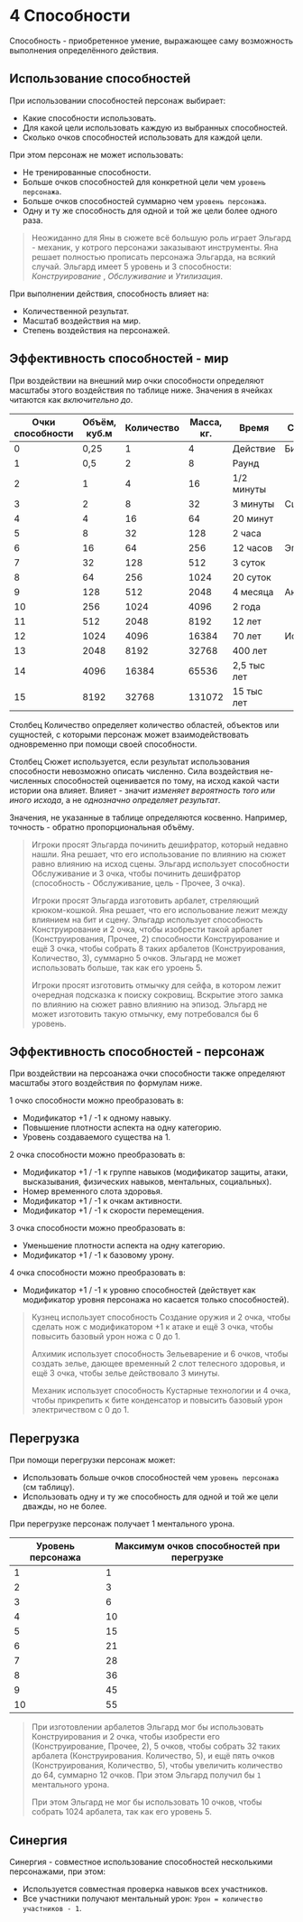 # 4 Способности

Способность - приобретенное умение, выражающее саму возможность выполнения определённого действия.

## Использование способностей

При использовании способностей персонаж выбирает:
- Какие способности использовать.
- Для какой цели использовать каждую из выбранных способностей.
- Сколько очков способностей использовать для каждой цели.

При этом персонаж не может использовать:
- Не тренированные способности.
- Больше очков способностей для конкретной цели чем `уровень персонажа`.
- Больше очков способностей суммарно чем `уровень персонажа`.
- Одну и ту же способность для одной и той же цели более одного раза.

>Неожиданно для Яны в сюжете всё большую роль играет Эльгард - механик, у котрого персонажи заказывают инструменты.
>Яна решает полностью прописать персонажа Эльгарда, на всякий случай.
>Эльгард имеет 5 уровень и 3 способности: _Конструирование_ , _Обслуживание_ и _Утилизация_.

При выполнении действия, способность влияет на:
- Количественной результат.
- Масштаб воздействия на мир.
- Степень воздействия на персонажей.

## Эффективность способностей - мир

При воздействии на внешний мир очки способности определяют масштабы этого воздействия по таблице ниже. 
Значения в ячейках читаются как _включительно до_.

Очки способности | Объём, куб.м | Количество | Масса, кг. | Время | Сюжет
---|---|---|---|---|---
0 | 0,25 | 1 | 4 | Действие | Бит
1 | 0,5 | 2 | 8 | Раунд | 
2 | 1 | 4 | 16 | 1/2 минуты | 
3 | 2 | 8 | 32 | 3 минуты | Сцена
4 | 4 | 16 | 64 | 20 минут | 
5 | 8 | 32 | 128 | 2 часа | 
6 | 16 | 64 | 256 | 12 часов | Эпизод
7 | 32 | 128 | 512 | 3 суток | 
8 | 64 | 256 | 1024 | 20 суток | 
9 | 128 | 512 | 2048 | 4 месяца | Акт
10 | 256 | 1024 | 4096 | 2 года | 
11 | 512 | 2048 | 8192 | 12 лет | 
12 | 1024 | 4096 | 16384 | 70 лет | История
13 | 2048 | 8192 | 32768 | 400 лет | 
14 | 4096 | 16384 | 65536 | 2,5 тыс лет | 
15 | 8192 | 32768 | 131072 | 15 тыс лет | 

Столбец Количество определяет количество областей, объектов или сущностей,
с которыми персонаж может взаимодействовать одновременно при помощи своей способности.

Столбец Сюжет используется, если результат использования способности невозможно описать численно.
Сила воздействия не-численных способностей оценивается по тому, на исход какой части истории она влияет.
Влияет - значит _изменяет вероятность того или иного исхода_, а не _однозначно определяет результат_.

Значения, не указанные в таблице определяются косвенно. Например, точность - обратно пропорциональная объёму.

>Игроки просят Эльгарда починить дешифратор, который недавно нашли.
>Яна решает, что его использование по влиянию на сюжет равно влиянию на исход сцены.
>Эльгард использует способности Обслуживание и 3 очка, чтобы починить дешифратор
>(способность - Обслуживание, цель - Прочее, 3 очка).
>
>Игроки просят Эльгарда изготовить арбалет, стреляющий крюком-кошкой.
>Яна решает, что его испольование лежит между влиянием на бит и сцену.
>Эльгадр использует способность Конструирование и 2 очка, чтобы изобрести такой арбалет (Конструирования, Прочее, 2)
>способности Конструирование и ещё 3 очка, чтобы собрать 8 таких арбалетов (Конструирования, Количество, 3), суммарно 5 очков. 
>Эльгард не может использовать больше, так как его уроень 5.
>
>Игроки просят изготовить отмычку для сейфа, в котором лежит очередная подсказка к поиску сокровищ.
>Вскрытие этого замка по влиянию на сюжет равно влиянию на эпизод.
>Эльгард не может изготовить такую отмычку, ему потребовался бы 6 уровень.

## Эффективность способностей - персонаж

При воздействии на персоанажа очки способности также определяют масштабы этого воздействия по формулам ниже. 

1 очко способности можно преобразовать в:
- Модификатор +1 / -1 к одному навыку.
- Повышение плотности аспекта на одну категорию.
- Уровень создаваемого существа на 1.

2 очка способности можно преобразовать в:
- Модификатор +1 / -1 к группе навыков (модификатор защиты, атаки, высказывания, физических навыков, ментальных, социальных).
- Номер временного слота здоровья.
- Модификатор +1 / -1 к очкам активности.
- Модификатор +1 / -1 к скорости перемещения.

3 очка способности можно преобразовать в:
- Уменьшение плотности аспекта на одну категорию.
- Модификатор +1 / -1 к базовому урону.

4 очка способности можно преобразовать в:
- Модификатор +1 / -1 к уровню способностей (действует как модификатор уровня персонажа но касается только способностей).

>Кузнец использует способность Создание оружия и 2 очка, чтобы сделать нож с модификатором +1 к атаке
>и ещё 3 очка, чтобы повысить базовый урон ножа с 0 до 1.
>
>Алхимик использует способность Зельеварение и 6 очков, чтобы создать зелье, дающее временный 2 слот телесного здоровья,
>и ещё 3 очка, чтобы зелье действовало 3 минуты.
>
>Механик использует способность Кустарные технологии и 4 очка, чтобы прикрепить к бите конденсатор
>и повысить базовый урон электричеством с 0 до 1.

## Перегрузка

При помощи перегрузки персонаж может:
- Использовать больше очков способностей чем `уровень персонажа` (см таблицу).
- Использовать одну и ту же способность для одной и той же цели дважды, но не более.

При перегрузке персонаж получает 1 ментального урона.

Уровень персонажа | Максимум очков способностей при перегрузке
---|---
1 | 1
2 | 3
3 | 6
4 | 10
5 | 15
6 | 21
7 | 28
8 | 36
9 | 45
10 | 55

>При изготовлении арбалетов Эльгард мог бы использовать 
>Конструирования и 2 очка, чтобы изобрести его (Конструирование, Прочее, 2),
>5 очков, чтобы собрать 32 таких арбалета (Конструирования. Количество, 5),
>и ещё пять очков (Конструирования, Количество, 5), чтобы увеличить количество до 64, 
>суммарно 12 очков. При этом Эльгард получил бы `1` ментального урона.
>
>При этом Эльгард не мог бы использовать 10 очков, чтобы собрать 1024 арбалета, так как его уровень 5.

## Синергия

Синергия - совместное использование способностей несколькими персонажами, при этом:
- Используется совместная проверка навыков всех участников.
- Все участники получают ментальный урон: `Урон = количество участников - 1`.
